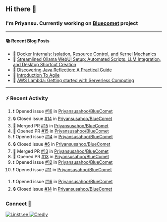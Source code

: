 ## Hi there 👋

### I'm Priyansu. Currently working on [Bluecomet](https://github.com/Priyansusahoo/BlueComet) project

---

<table>
  <div>

  #### :books: Recent Blog Posts
  <!-- BLOGPOSTS:START -->
 - 🚀 [Docker Internals: Isolation, Resource Control, and Kernel Mechanics](https://priyansu1.hashnode.dev/docker-internals-isolation-resource-control-and-kernel-mechanics)
 - 💯 [Streamlined Ollama WebUI Setup: Automated Scripts, LLM Integration, and Desktop Shortcut Creation](https://priyansu1.hashnode.dev/streamlined-ollama-webui-setup-automated-scripts-llm-integration-and-desktop-shortcut-creation)
 - 💯 [Discovering Java Reflection: A Practical Guide](https://priyansu1.hashnode.dev/discovering-java-reflection-a-practical-guide)
 - 💯 [Introduction To Agile](https://priyansu1.hashnode.dev/introduction-to-agile)
 - 💫 [AWS Lambda: Getting started with Serverless Computing](https://priyansu1.hashnode.dev/aws-lambda-getting-started-with-serverless-computing)<!-- BLOGPOSTS:END -->
  
  </div>
<div>
  
---
  
### :zap: Recent Activity

<!--START_SECTION:activity-->
1. ❗ Opened issue [#16](https://github.com/Priyansusahoo/BlueComet/issues/16) in [Priyansusahoo/BlueComet](https://github.com/Priyansusahoo/BlueComet)
2. 🔒 Closed issue [#14](https://github.com/Priyansusahoo/BlueComet/issues/14) in [Priyansusahoo/BlueComet](https://github.com/Priyansusahoo/BlueComet)
3. 🎉 Merged PR [#15](https://github.com/Priyansusahoo/BlueComet/pull/15) in [Priyansusahoo/BlueComet](https://github.com/Priyansusahoo/BlueComet)
4. 💪 Opened PR [#15](https://github.com/Priyansusahoo/BlueComet/pull/15) in [Priyansusahoo/BlueComet](https://github.com/Priyansusahoo/BlueComet)
5. ❗ Opened issue [#14](https://github.com/Priyansusahoo/BlueComet/issues/14) in [Priyansusahoo/BlueComet](https://github.com/Priyansusahoo/BlueComet)
6. 🔒 Closed issue [#6](https://github.com/Priyansusahoo/BlueComet/issues/6) in [Priyansusahoo/BlueComet](https://github.com/Priyansusahoo/BlueComet)
7. 🎉 Merged PR [#13](https://github.com/Priyansusahoo/BlueComet/pull/13) in [Priyansusahoo/BlueComet](https://github.com/Priyansusahoo/BlueComet)
8. 💪 Opened PR [#13](https://github.com/Priyansusahoo/BlueComet/pull/13) in [Priyansusahoo/BlueComet](https://github.com/Priyansusahoo/BlueComet)
9. ❗ Opened issue [#12](https://github.com/Priyansusahoo/BlueComet/issues/12) in [Priyansusahoo/BlueComet](https://github.com/Priyansusahoo/BlueComet)
10. ❗ Opened issue [#11](https://github.com/Priyansusahoo/BlueComet/issues/11) in [Priyansusahoo/BlueComet](https://github.com/Priyansusahoo/BlueComet)
<!--END_SECTION:activity-->
1. ❗ Opened issue [#16](https://github.com/Priyansusahoo/BlueComet/issues/16) in [Priyansusahoo/BlueComet](https://github.com/Priyansusahoo/BlueComet)
2. 🔒 Closed issue [#14](https://github.com/Priyansusahoo/BlueComet/issues/14) in [Priyansusahoo/BlueComet](https://github.com/Priyansusahoo/BlueComet)





</div>

<div>
  
### Connect 💬

<a href="https://linktr.ee/priyansu1" target="_blank">
  <img src="https://img.shields.io/badge/linktr.ee-%23007A7A.svg?&style=for-the-badge&logo=linktree&logoColor=white" alt="Linktr.ee" />
</a>
<a href="https://www.credly.com/users/priyansu-sahoo" target="_blank">
  <img src="https://img.shields.io/badge/credly-orange.svg?&style=for-the-badge&logo=credly&logoColor=white" alt="Credly" />
</a>

</div>
</table>
